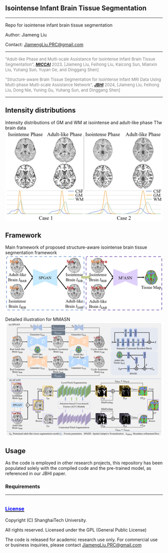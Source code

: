 ## Isointense Infant Brain Tissue Segmentation
***
Repo for isointense infant brain tissue segmentation

Author: Jiameng Liu

Contact: JiamengLiu.PRC@gmail.com

***
<font color=gray size=2>"Adult-like Phase and Multi-scale Assistance for Isointense Infant Brain Tissue Segmentation", [**_MICCAI_**](https://link.springer.com/chapter/10.1007/978-3-031-43901-8_6) 2023, [Jiameng Liu, Feihong Liu, Kaicong Sun, Mianxin Liu, Yuhang Sun, Yuyan Ge, and Dinggang Shen]</font>

<font color=gray size=2>"Structure-aware Brain Tissue Segmentation for Isointense Infant MRI Data Using Multi-phase Multi-scale Assistance Network", [**_JBHI_**](https://ieeexplore.ieee.org/abstract/document/10684683) 2024, [Jiameng Liu, Feihong Liu, Dong Nie, Yuning Gu, Yuhang Sun, and Dinggang Shen] </font> 

***

## Intensity distributions
Intensity distributions of GM and WM at isointense and adult-like phase T1w brain data
![](./Figures/Intensity_Distribution.jpg "intensity distribution")

## Framework
Main framework of proposed structure-aware isointense brain tissue segmentation framework
![](./Figures/pipeline.jpg "intensity distribution")

Detailed illustration for MMASN 
![](./Figures/framework.jpg "intensity distribution")



## Usage

As the code is employed in other research projects, this repository has been populated solely with the compiled code and the pre-trained model, as referenced in our JBHI paper.

### Requirements


***

## [<font color=blue size=3>License</font> ](./LICENSE)

Copyright (C) ShanghaiTech University.

All rights reserved. Licensed under the GPL (General Public License)

The code is released for academic research use only. For commercial use or business inquiries, please contact JiamengLiu.PRC@gmail.com

